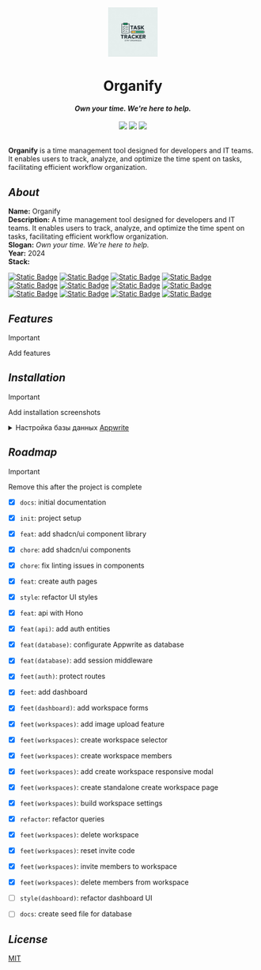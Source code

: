 <div align="center">
  <img src="preview/logo.webp" width="100" alt="Organify Logo">
  <h1>Organify</h1>
  <h4><i>Own your time. We're here to help.</i></h4>
  <a href="https://choosealicense.com/licenses/mit/"><img src="https://img.shields.io/badge/MIT-3DA638?style=for-the-badge&label=license&link=https%3A%2F%2Fchoosealicense.com%2Flicenses%2Fmit%2F"></a>
  <img src="https://img.shields.io/badge/educational-ED7D31?style=for-the-badge&label=project&link=https%3A%2F%2Fchoosealicense.com%2Flicenses%2Fmit%2F">
  <img src="https://img.shields.io/badge/version-1.0.0-9cf?style=for-the-badge&label=version&link=https%3A%2F%2Fgithub.com%2F...%2Forganify">
</div>

<br>

**Organify** is a time management tool designed for developers and IT teams. It enables users to track, analyze, and optimize the time spent on tasks, facilitating efficient workflow organization.

## _About_

**Name:** Organify  
**Description:** A time management tool designed for developers and IT teams. It enables users to track, analyze, and optimize the time spent on tasks, facilitating efficient workflow organization.  
**Slogan:** *Own your time. We're here to help.*  
**Year:** 2024  
**Stack:** 

[![Static Badge](https://img.shields.io/badge/bun-F9F1E1?style=for-the-badge&logo=bun&logoColor=%23000000&label=1.2.4&labelColor=F9F1E1&link=https%3A%2F%2Fwww.typescriptlang.org%2F)](https://bun.sh/) 
[![Static Badge](https://img.shields.io/badge/typescript-3178C6?style=for-the-badge&logo=typescript&logoColor=FFFFFF&label=^5&labelColor=3178C6&link=https%3A%2F%2Fwww.typescriptlang.org%2F)](https://www.typescriptlang.org/) 
[![Static Badge](https://img.shields.io/badge/next.js-000000?style=for-the-badge&logo=nextdotjs&logoColor=FFFFFF&label=14.2.18&labelColor=000000&link=https%3A%2F%2Fnextjs.org%2F)](https://nextjs.org/) 
[![Static Badge](https://img.shields.io/badge/react-61DAFB?style=for-the-badge&logo=react&logoColor=282C34&label=^18&labelColor=61DAFB&link=https%3A%2F%2Fru.legacy.reactjs.org%2F)](https://legacy.reactjs.org/) 
[![Static Badge](https://img.shields.io/badge/hono-%23E36002?style=for-the-badge&logo=Hono&logoColor=FFFFFF&link=https%3A%2F%2Fhono.dev%2F)](https://hono.dev/) 
[![Static Badge](https://img.shields.io/badge/tailwind%20css-38BDF8?style=for-the-badge&logo=tailwindcss&logoColor=F8FAFC&link=https%3A%2F%2Ftailwindcss.com%2F)](https://tailwindcss.com/) 
[![Static Badge](https://img.shields.io/badge/%40tanstack%2Freact%20query-%23FF4154?style=for-the-badge&logo=reactquery&logoColor=FFFFFF&link=https%3A%2F%2Ftanstack.com%2Fquery%2Flatest)](https://tanstack.com/query/latest) 
[![Static Badge](https://img.shields.io/badge/postcss-DD3A0A?style=for-the-badge&logo=postcss&link=https%3A%2F%2Fpostcss.org%2F)](https://postcss.org/) 
[![Static Badge](https://img.shields.io/badge/eslint-4B32C3?style=for-the-badge&logo=eslint&link=https%3A%2F%2Feslint.org%2F)](https://eslint.org/) 
[![Static Badge](https://img.shields.io/badge/shadcn%2Fui-18181B?style=for-the-badge&link=https%3A%2F%2Fui.shadcn.com%2F)](https://ui.shadcn.com/) 
[![Static Badge](https://img.shields.io/badge/zod-%233E67B1?style=for-the-badge&logo=zod&logoColor=FFFFFF&link=https%3A%2F%2Fzod.dev%2F)](https://zod.dev/) 
[![Static Badge](https://img.shields.io/badge/appwrite-FD366E?style=for-the-badge&logo=appwrite&logoColor=FFFFFF&link=https%3A%2F%2Fappwrite.io%2F)](https://appwrite.io/)  

## _Features_

> [!important]
>
> Add features

## _Installation_

> [!important]
>
> Add installation screenshots

<details>
    <summary>Настройка базы данных <a href="https://appwrite.io/">Appwrite</a></summary>
    <br/>

**Note**: настройку `Appwrite` для проекта на Next.js c SSR аутентификацией можно найти здесь https://appwrite.io/docs/tutorials/nextjs-ssr-auth/step-1

1. Создать **аккаунт** на [Appwrite](https://appwrite.io/)

2. Создать **проект**  
<img src="preview/database-2.webp" width="100%" alt="Appwrite project"><br/>


3. Создать **ключи API** с привилегиями и добавить значения в `.env.local` файл  

    - copy `NEXT_PUBLIC_APPWRITE_ENDPOINT` & `NEXT_PUBLIC_APPWRITE_PROJECT`
    <img src="preview/database-3-1.webp" width="100%" alt="Apprite project & Appwrite endpoint"><br/>

    - copy `NEXT_APPWRITE_KEY`
    <img src="preview/database-3-2.webp" width="100%" alt="Appwrite api key"><br/>

4. Create **database**

    - **Appwrite** > `<your organization>` > `<your project>` > `Databases` > `Create Database`

    - copy `NEXT_PUBLIC_APPWRITE_DATABASE_ID`
    <img src="preview/database-4-1.webp" width="100%" alt="Appwrite database id"><br/>

5. Create **collection**

    - **Appwrite** > `<your organization>` > `<your project>` > `Databases` > `<your database>` > `Collections` > `Create collection`

    - create `workspaces` collection
        - attribute `name` type `string` size `256` `required`
        - attribute `userId` type `string` size `100` `required`
        - attribute `inviteCode` type `string` size `10` `required`
        - attribute `imageUrl` type `string` size `1400000`

        - copy `NEXT_PUBLIC_APPWRITE_WORKSPACES_ID`
        <img src="preview/database-5-1.webp" width="100%" alt="Appwrite workspace collection id"><br/>

    - create `members` collection
        - attribute `userId` type `string` size `50` `required`
        - attribute `workspaceId` type `string` size `50` `required`
        - attribute `role` type `enum` elements `ADMIN MEMBERS` `required`

        - settings > permissions > add `All users` > create ✓ read ✓ update ✓ delete ✓

        - copy `NEXT_PUBLIC_APPWRITE_MEMBERS_ID`

6. Create **storage** 

    - **Appwrite** > `<your organization>` > `<your project>` > `Storage` > `Create Storage`
    <img src="preview/database-6-1.webp" width="100%" alt="Appwrite storage images"><br/>

    - copy `NEXT_PUBLIC_APPWRITE_IMAGES_BUCKET_ID`
    <img src="preview/database-6-2.webp" width="100%" alt="Appwrite storage images bucket id"><br/>

    - configurate settings 
    <img src="preview/database-6-3.webp" width="100%" alt="Appwrite storage images permissions"><br/>
    <img src="preview/database-6-4.webp" width="100%" alt="Appwrite storage images size & filetypes"><br/>

7. Add the following values to `@/.env.local` file

    ```env
    ╭───────────────────────────────────────────╮
    │ .env.local                                │
    │───────────────────────────────────────────│
    │  5 # DATABASE                             │
    │  6 NEXT_PUBLIC_APPWRITE_ENDPOINT=         │
    │  7 NEXT_PUBLIC_APPWRITE_PROJECT=          │
    │  8                                        │
    │  9 NEXT_PUBLIC_APPWRITE_DATABASE_ID=      │
    │ 10 NEXT_PUBLIC_APPWRITE_WORKSPACES_ID=    │
    │ 11 NEXT_PUBLIC_APPWRITE_MEMBERS_ID=       │
    │ 12 NEXT_PUBLIC_APPWRITE_IMAGES_BUCKET_ID= │
    │ 13                                        │
    │ 14 NEXT_APPWRITE_KEY=                     │
    ╰───────────────────────────────────────────╯
    ```

</details>


## _Roadmap_

> [!important]
>
> Remove this after the project is complete

- [x] `docs`: initial documentation
- [x] `init`: project setup
- [x] `feat`: add shadcn/ui component library
- [x] `chore`: add shadcn/ui components
- [x] `chore`: fix linting issues in components
- [x] `feat`: create auth pages
- [x] `style`: refactor UI styles
- [x] `feat`: api with Hono
- [x] `feat(api)`: add auth entities
- [x] `feat(database)`: configurate Appwrite as database
- [x] `feat(database)`: add session middleware
- [x] `feet(auth)`: protect routes
- [x] `feet`: add dashboard
- [x] `feet(dashboard)`: add workspace forms
- [x] `feet(workspaces)`: add image upload feature
- [x] `feet(workspaces)`: create workspace selector
- [x] `feet(workspaces)`: create workspace members
- [x] `feet(workspaces)`: add create workspace responsive modal
- [x] `feet(workspaces)`: create standalone create workspace page
- [x] `feet(workspaces)`: build workspace settings
- [x] `refactor`: refactor queries 
- [x] `feet(workspaces)`: delete workspace
- [x] `feet(workspaces)`: reset invite code
- [x] `feet(workspaces)`: invite members to workspace
- [x] `feet(workspaces)`: delete members from workspace
- [ ] `style(dashboard)`: refactor dashboard UI
- [ ] `docs`: create seed file for database


## _License_

[MIT](https://choosealicense.com/licenses/mit/)
